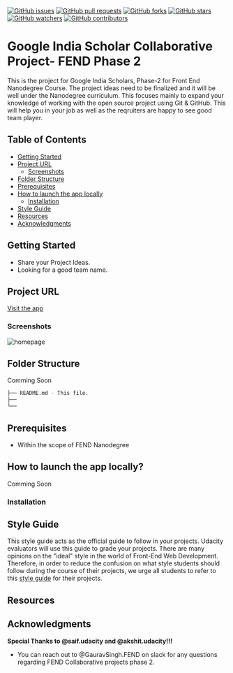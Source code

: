 [![GitHub issues](https://img.shields.io/github/issues/Google-India-Scholars-Official/fend-track-hogwarts-school.svg)](https://github.com/Google-India-Scholars-Official/fend-track-hogwarts-school/issues)
[![GitHub pull requests](https://img.shields.io/github/issues-pr/Google-India-Scholars-Official/fend-track-hogwarts-school.svg)](https://github.com/Google-India-Scholars-Official/fend-track-hogwarts-school/pulls)
[![GitHub forks](https://img.shields.io/github/forks/Google-India-Scholars-Official/fend-track-hogwarts-school.svg?style=social&label=Fork)](https://github.com/Google-India-Scholars-Official/fend-track-hogwarts-school/network)
[![GitHub stars](https://img.shields.io/github/stars/Google-India-Scholars-Official/fend-track-hogwarts-school.svg?style=social&label=Stars)](https://github.com/Google-India-Scholars-Official/fend-track-hogwarts-school/stargazers)
[![GitHub watchers](https://img.shields.io/github/watchers/Google-India-Scholars-Official/fend-track-hogwarts-school.svg?style=social&label=Watch)](https://github.com/Google-India-Scholars-Official/fend-track-hogwarts-school/watchers)
[![GitHub contributors](https://img.shields.io/github/contributors/Google-India-Scholars-Official/fend-track-hogwarts-school.svg)](https://github.com/Google-India-Scholars-Official/fend-track-hogwarts-school/graphs/contributors)

# Google India Scholar Collaborative Project- FEND Phase 2
This is the project for Google India Scholars, Phase-2 for Front End Nanodegree Course. The project ideas need to be finalized and it will be well under the Nanodegree curriculum. This focuses mainly to expand your knowledge of working with the open source project using Git & GitHub. This will help you in your job as well as the reqruiters are happy to see good team player.

## Table of Contents

- [Getting Started](#getting-started)
- [Project URL](#project-url)
  - [Screenshots](#screenshots)
- [Folder Structure](#folder-structure)
- [Prerequisites](#prerequisites)
- [How to launch the app locally](#how-to-launch-the-app-locally)
  - [Installation](#installation)
- [Style Guide](#style-guide)
- [Resources](#resources)
- [Acknowledgments](#acknowledgments)

## Getting Started
- Share your Project Ideas.
- Looking for a good team name.

## Project URL
[Visit the app](#)

### Screenshots
![homepage](#)

## Folder Structure
Comming Soon
```bash
├── README.md - This file.
├── 
└── 
```

## Prerequisites
* Within the scope of FEND Nanodegree

## How to launch the app locally?
Comming Soon
### Installation

## Style Guide
This style guide acts as the official guide to follow in your projects. Udacity evaluators will use this guide to grade your projects. There are many opinions on the "ideal" style in the world of Front-End Web Development. Therefore, in order to reduce the confusion on what style students should follow during the course of their projects, we urge all students to refer to this [style guide](https://udacity.github.io/frontend-nanodegree-styleguide/) for their projects.

## Resources

## Acknowledgments
**Special Thanks to @saif.udacity and @akshit.udacity!!!**
* You can reach out to @GauravSingh.FEND on slack for any questions regarding FEND Collaborative projects phase 2.
